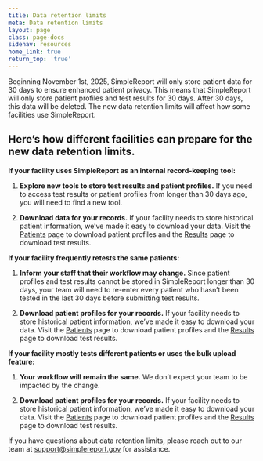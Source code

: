 ```yaml
---
title: Data retention limits
meta: Data retention limits
layout: page
class: page-docs
sidenav: resources
home_link: true
return_top: 'true'
---
```


Beginning November 1st, 2025, SimpleReport will only store patient data for 30 days to ensure enhanced patient privacy. This means that SimpleReport will only store patient profiles and test results for 30 days. After 30 days, this data will be deleted. 
The new data retention limits will affect how some facilities use SimpleReport. 

## Here’s how different facilities can prepare for the new data retention limits. 

**If your facility uses SimpleReport as an internal record-keeping tool:**

1. **Explore new tools to store test results and patient profiles.** If you need to access test results or patient profiles from longer than 30 days ago, you will need to find a new tool. 

2. **Download data for your records.** If your facility needs to store historical patient information, we’ve made it easy to download your data. Visit the <u>Patients</u> page to download patient profiles and the <u>Results</u> page to download test results.  

**If your facility frequently retests the same patients:**

1. **Inform your staff that their workflow may change.** Since patient profiles and test results cannot be stored in SimpleReport longer than 30 days, your team will need to re-enter every patient who hasn’t been tested in the last 30 days before submitting test results. 

2. **Download patient profiles for your records.** If your facility needs to store historical patient information, we’ve made it easy to download your data. Visit the <u>Patients</u> page to download patient profiles and the <u>Results</u> page to download test results.  

**If your facility mostly tests different patients or uses the bulk upload feature:**

1. **Your workflow will remain the same.** We don’t expect your team to be impacted by the change. 

2. **Download patient profiles for your records.** If your facility needs to store historical patient information, we’ve made it easy to download your data. Visit the <u>Patients</u> page to download patient profiles and the <u>Results</u> page to download test results.  

If you have questions about data retention limits, please reach out to our team at [support@simplereport.gov](mailto:support@simplereport.gov) for assistance. 
